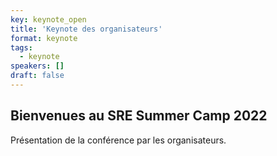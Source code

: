 ```yaml
---
key: keynote_open
title: 'Keynote des organisateurs'
format: keynote
tags:
  - keynote
speakers: []
draft: false
---
```

Bienvenues au SRE Summer Camp 2022
---

Présentation de la conférence par les organisateurs.
